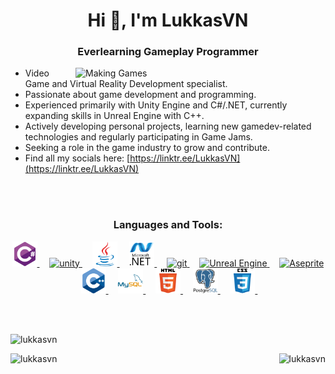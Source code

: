 <h1 align="center">Hi 👋, I'm LukkasVN</h1>
<h3 align="center">Everlearning Gameplay Programmer</h3>

<!-- [![Lucas Varela Negro](https://github.com/user-attachments/assets/eee31baf-d57d-402a-92ac-309757f17ef2)](https://lukkasvn.itch.io) -->

<a href="https://github.com/LukkasVN" target="_blank" rel="noreferrer">
<img align="right" alt="Making Games" width="400" src="https://cdn.dribbble.com/users/1025838/screenshots/6220885/devguy3.gif"/>
</a>

- Video Game and Virtual Reality Development specialist.  
- Passionate about game development and programming.  
- Experienced primarily with Unity Engine and C#/.NET, currently expanding skills in Unreal Engine with C++.  
- Actively developing personal projects, learning new gamedev-related technologies and regularly participating in Game Jams.  
- Seeking a role in the game industry to grow and contribute.  
- Find all my socials here: [https://linktr.ee/LukkasVN](https://linktr.ee/LukkasVN)
<br>

<br>
<h3 align="center">Languages and Tools:</h3>
<p align="center"> 
<p align="center">
  <a href="https://www.w3schools.com/cs/" target="_blank" rel="noreferrer">
    <img src="https://raw.githubusercontent.com/devicons/devicon/master/icons/csharp/csharp-original.svg" alt="csharp" width="40" height="40"/>
  </a>&nbsp;&nbsp;&nbsp;
  <a href="https://unity.com/" target="_blank" rel="noreferrer">
    <img src="https://www.vectorlogo.zone/logos/unity3d/unity3d-icon.svg" alt="unity" width="40" height="40"/>
  </a>&nbsp;&nbsp;&nbsp;
    <a href="https://www.java.com" target="_blank" rel="noreferrer">
    <img src="https://raw.githubusercontent.com/devicons/devicon/master/icons/java/java-original.svg" alt="java" width="40" height="40"/>
  </a>&nbsp;&nbsp;&nbsp;
  <a href="https://dotnet.microsoft.com/" target="_blank" rel="noreferrer">
    <img src="https://raw.githubusercontent.com/devicons/devicon/master/icons/dot-net/dot-net-original-wordmark.svg" alt="dotnet" width="40" height="40"/>
  </a>&nbsp;&nbsp;&nbsp;
  <a href="https://git-scm.com/" target="_blank" rel="noreferrer">
    <img src="https://www.vectorlogo.zone/logos/git-scm/git-scm-icon.svg" alt="git" width="40" height="40"/>
  </a>&nbsp;&nbsp;&nbsp;
  
<!-- Unreal Engine -->
<a href="https://www.unrealengine.com/" target="_blank" rel="noreferrer">
  <img src="https://www.svgrepo.com/show/443515/brand-unreal-engine.svg" alt="Unreal Engine" width="40" height="40"/>
</a>&nbsp;&nbsp;&nbsp;

<!-- Aseprite -->
<a href="https://www.aseprite.org/" target="_blank" rel="noreferrer">
  <img src="https://www.svgrepo.com/show/329985/aseprite.svg" alt="Aseprite" width="40" height="40"/>
</a>&nbsp;&nbsp;&nbsp;

<!-- C++ -->
<a href="https://isocpp.org/" target="_blank" rel="noreferrer">
  <img src="https://raw.githubusercontent.com/devicons/devicon/master/icons/cplusplus/cplusplus-original.svg" alt="C++" width="40" height="40"/>
</a>&nbsp;&nbsp;&nbsp;

  <a href="https://www.mysql.com/" target="_blank" rel="noreferrer">
    <img src="https://raw.githubusercontent.com/devicons/devicon/master/icons/mysql/mysql-original-wordmark.svg" alt="mysql" width="40" height="40"/>
  </a>&nbsp;&nbsp;&nbsp;
  <a href="https://www.w3.org/html/" target="_blank" rel="noreferrer">
    <img src="https://raw.githubusercontent.com/devicons/devicon/master/icons/html5/html5-original-wordmark.svg" alt="html5" width="40" height="40"/>
  </a>&nbsp;&nbsp;&nbsp;
  <a href="https://www.postgresql.org" target="_blank" rel="noreferrer">
    <img src="https://raw.githubusercontent.com/devicons/devicon/master/icons/postgresql/postgresql-original-wordmark.svg" alt="postgresql" width="40" height="40"/>
  </a>&nbsp;&nbsp;&nbsp;
  <a href="https://www.w3schools.com/css/" target="_blank" rel="noreferrer">
    <img src="https://raw.githubusercontent.com/devicons/devicon/master/icons/css3/css3-original-wordmark.svg" alt="css3" width="40" height="40"/>
  </a>&nbsp;&nbsp;&nbsp;
  
</p>

<br>

<br>
<p align="left"> <img src="https://komarev.com/ghpvc/?username=lukkasvn&label=Profile%20views&color=0e75b6&style=flat" alt="lukkasvn" /> </p>

<p><img align="left" src="https://github-readme-stats.vercel.app/api/top-langs?username=lukkasvn&show_icons=true&locale=en&layout=compact" alt="lukkasvn" /></p>

<p><img align="right" src="https://github-readme-streak-stats.herokuapp.com/?user=lukkasvn&theme=dark" alt="lukkasvn" /></p>

<!---
--->
